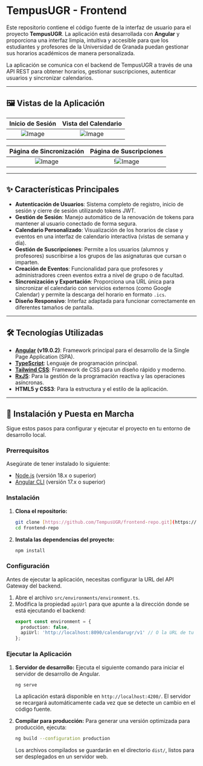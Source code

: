 # TempusUGR - Frontend

Este repositorio contiene el código fuente de la interfaz de usuario para el proyecto **TempusUGR**. La aplicación está desarrollada con **Angular** y proporciona una interfaz limpia, intuitiva y accesible para que los estudiantes y profesores de la Universidad de Granada puedan gestionar sus horarios académicos de manera personalizada.

La aplicación se comunica con el backend de TempusUGR a través de una API REST para obtener horarios, gestionar suscripciones, autenticar usuarios y sincronizar calendarios.

---

## 🖼️ Vistas de la Aplicación

| Inicio de Sesión | Vista del Calendario |
| :---: | :---: |
| ![Image](https://github.com/user-attachments/assets/ff784cc2-e364-4304-9bd4-cdf427a65c11) | ![Image](https://github.com/user-attachments/assets/0bd4a2f0-6060-40e7-8b97-85fca9be3828) |

| Página de Sincronización | Página de Suscripciones |
| :---: | :---: |
| ![Image](https://github.com/user-attachments/assets/bea4afa6-e0dc-4540-9782-577407cb00fb) | !![Image](https://github.com/user-attachments/assets/9e1c9a4b-930c-484e-969f-ab5d422d369b) |

---

## ✨ Características Principales

* **Autenticación de Usuarios**: Sistema completo de registro, inicio de sesión y cierre de sesión utilizando tokens JWT.
* **Gestión de Sesión**: Manejo automático de la renovación de tokens para mantener al usuario conectado de forma segura.
* **Calendario Personalizado**: Visualización de los horarios de clase y eventos en una interfaz de calendario interactiva (vistas de semana y día).
* **Gestión de Suscripciones**: Permite a los usuarios (alumnos y profesores) suscribirse a los grupos de las asignaturas que cursan o imparten.
* **Creación de Eventos**: Funcionalidad para que profesores y administradores creen eventos extra a nivel de grupo o de facultad.
* **Sincronización y Exportación**: Proporciona una URL única para sincronizar el calendario con servicios externos (como Google Calendar) y permite la descarga del horario en formato `.ics`.
* **Diseño Responsivo**: Interfaz adaptada para funcionar correctamente en diferentes tamaños de pantalla.

---

## 🛠️ Tecnologías Utilizadas

* **[Angular](https://angular.io/) (v19.0.2)**: Framework principal para el desarrollo de la Single Page Application (SPA).
* **[TypeScript](https://www.typescriptlang.org/)**: Lenguaje de programación principal.
* **[Tailwind CSS](https://tailwindcss.com/)**: Framework de CSS para un diseño rápido y moderno.
* **[RxJS](https://rxjs.dev/)**: Para la gestión de la programación reactiva y las operaciones asíncronas.
* **HTML5 y CSS3**: Para la estructura y el estilo de la aplicación.

---

## 🚀 Instalación y Puesta en Marcha

Sigue estos pasos para configurar y ejecutar el proyecto en tu entorno de desarrollo local.

### **Prerrequisitos**

Asegúrate de tener instalado lo siguiente:
* [Node.js](https://nodejs.org/) (versión 18.x o superior)
* [Angular CLI](https://angular.io/cli) (versión 17.x o superior)

### **Instalación**

1.  **Clona el repositorio:**
    ```bash
    git clone [https://github.com/TempusUGR/frontend-repo.git](https://github.com/TempusUGR/frontend-repo.git)
    cd frontend-repo
    ```

2.  **Instala las dependencias del proyecto:**
    ```bash
    npm install
    ```

### **Configuración**

Antes de ejecutar la aplicación, necesitas configurar la URL del API Gateway del backend.

1.  Abre el archivo `src/environments/environment.ts`.
2.  Modifica la propiedad `apiUrl` para que apunte a la dirección donde se está ejecutando el backend:
    ```typescript
    export const environment = {
      production: false,
      apiUrl: 'http://localhost:8090/calendarugr/v1' // O la URL de tu backend
    };
    ```

### **Ejecutar la Aplicación**

1.  **Servidor de desarrollo:**
    Ejecuta el siguiente comando para iniciar el servidor de desarrollo de Angular.
    ```bash
    ng serve
    ```
    La aplicación estará disponible en `http://localhost:4200/`. El servidor se recargará automáticamente cada vez que se detecte un cambio en el código fuente.

2.  **Compilar para producción:**
    Para generar una versión optimizada para producción, ejecuta:
    ```bash
    ng build --configuration production
    ```
    Los archivos compilados se guardarán en el directorio `dist/`, listos para ser desplegados en un servidor web.
